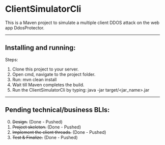 # ClientSimulatorCli

This is a Maven project to simulate a multiple client DDOS attack on the web app DdosProtector. 
 
 
****
## Installing and running:

Steps:
1. Clone this project to your server. 
2. Open cmd, navigate to the project folder.
3. Run: mvn clean install
4. Wait till Maven completes the build.
5. Run the ClientSimulatorCli by typing: java -jar target/<jar_name>.jar  


****
## Pending technical/business BLIs:
0. ~~Design.~~  (Done - Pushed)  
1. ~~Project skeleton.~~  (Done - Pushed)   
2. ~~Implement the client threads.~~   (Done - Pushed)  
3. ~~Test & Finalize.~~  (Done - Pushed)       
